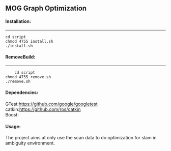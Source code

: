 ## MOG Graph Optimization
#### Installation:

------
	cd script
	chmod 4755 install.sh
	./install.sh

#### RemoveBuild:

------
        cd script
	chmod 4755 remove.sh
	./remove.sh
#### Dependencies:

GTest:https://github.com/google/googletest  
catkin:https://github.com/ros/catkin  
Boost:  


#### Usage:
The project aims at only use the scan data to do optimization for slam in ambiguity environment.



